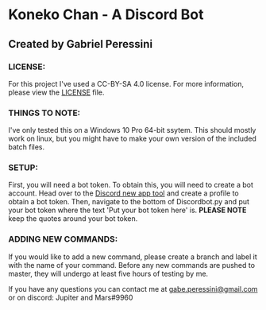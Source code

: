 # Koneko Chan - A Discord Bot
## Created by Gabriel Peressini



### LICENSE:
For this project I've used a CC-BY-SA 4.0 license. For more information, please view the [LICENSE](LICENSE) file.

### THINGS TO NOTE:
I've only tested this on a Windows 10 Pro 64-bit ssytem. This should mostly work on linux, but you might have to make your own version of the included batch files.


### SETUP:
First, you will need a bot token. To obtain this, you will need to create a bot account. Head over to the 
[Discord new app tool](https://discordapp.com/developers/applications/me/create) and create a profile to obtain a bot token.
Then, navigate to the bottom of Discordbot.py and put your bot token where the text 'Put your bot token here' is. 
**PLEASE NOTE** keep the quotes around your bot token.


### ADDING NEW COMMANDS:
If you would like to add a new command, please create a branch and label it with the name of your command. Before any new commands are pushed to master, they will undergo at least five hours of testing by me.


If you have any questions you can contact me at gabe.peressini@gmail.com or on discord: Jupiter and Mars#9960
